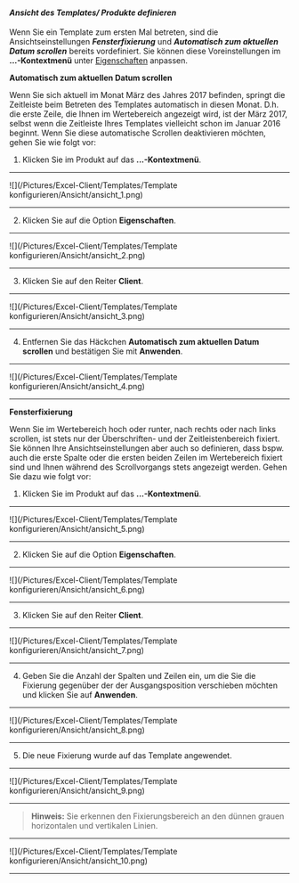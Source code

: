 #### *Ansicht des Templates/ Produkte definieren*
Wenn Sie ein Template zum ersten Mal betreten, sind die Ansichtseinstellungen ***Fensterfixierung*** und ***Automatisch zum aktuellen Datum scrollen*** bereits vordefiniert. Sie können diese Voreinstellungen im **...-Kontextmenü** unter [Eigenschaften](../../produktlinie/eigenschaften.md) anpassen.

**Automatisch zum aktuellen Datum scrollen**

Wenn Sie sich aktuell im Monat März des Jahres 2017 befinden, springt die Zeitleiste beim Betreten des Templates automatisch in diesen Monat. D.h. die erste Zeile, die Ihnen im Wertebereich angezeigt wird, ist der März 2017, selbst wenn die Zeitleiste Ihres Templates vielleicht schon im Januar 2016 beginnt. Wenn Sie diese automatische Scrollen deaktivieren möchten, gehen Sie wie folgt vor:

1) Klicken Sie im Produkt auf das **...-Kontextmenü**.

---
![](/Pictures/Excel-Client/Templates/Template konfigurieren/Ansicht/ansicht_1.png)

---

2) Klicken Sie auf die Option **Eigenschaften**.

---
![](/Pictures/Excel-Client/Templates/Template konfigurieren/Ansicht/ansicht_2.png)

---

3) Klicken Sie auf den Reiter **Client**.

---
![](/Pictures/Excel-Client/Templates/Template konfigurieren/Ansicht/ansicht_3.png)

--- 
 
4) Entfernen Sie das Häckchen **Automatisch zum aktuellen Datum scrollen** und bestätigen Sie mit **Anwenden**.

---
![](/Pictures/Excel-Client/Templates/Template konfigurieren/Ansicht/ansicht_4.png)

---

**Fensterfixierung**

Wenn Sie im Wertebereich hoch oder runter, nach rechts oder nach links scrollen, ist stets nur der Überschriften- und der Zeitleistenbereich fixiert. Sie können Ihre Ansichtseinstellungen aber auch so definieren, dass bspw. auch die erste Spalte oder die ersten beiden Zeilen im Wertebereich fixiert sind und Ihnen während des Scrollvorgangs stets angezeigt werden. Gehen Sie dazu wie folgt vor:
 
1) Klicken Sie im Produkt auf das **...-Kontextmenü**.

---
![](/Pictures/Excel-Client/Templates/Template konfigurieren/Ansicht/ansicht_5.png)

---

2) Klicken Sie auf die Option **Eigenschaften**.

---
![](/Pictures/Excel-Client/Templates/Template konfigurieren/Ansicht/ansicht_6.png)

---

3) Klicken Sie auf den Reiter **Client**.

---
![](/Pictures/Excel-Client/Templates/Template konfigurieren/Ansicht/ansicht_7.png)

---

4) Geben Sie die Anzahl der Spalten und Zeilen ein, um die Sie die Fixierung gegenüber der der Ausgangsposition verschieben möchten und klicken Sie auf **Anwenden**.

---
![](/Pictures/Excel-Client/Templates/Template konfigurieren/Ansicht/ansicht_8.png)

---

5) Die neue Fixierung wurde auf das Template angewendet.

---
![](/Pictures/Excel-Client/Templates/Template konfigurieren/Ansicht/ansicht_9.png)

---

> **Hinweis:** Sie erkennen den Fixierungsbereich an den dünnen grauen horizontalen und vertikalen Linien.

---
![](/Pictures/Excel-Client/Templates/Template konfigurieren/Ansicht/ansicht_10.png)

---